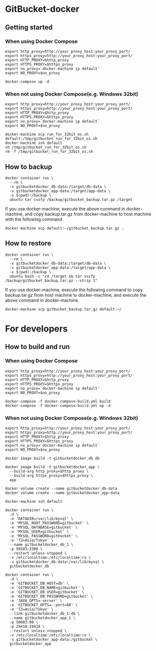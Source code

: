 # GitBucket-docker

## Getting started

### When using Docker Compose
```shell
export http_proxy=http://your_proxy_host:your_proxy_port/
export https_proxy=http://your_proxy_host:your_proxy_port/
export HTTP_PROXY=$http_proxy
export HTTPS_PROXY=$https_proxy
export no_proxy=`docker-machine ip default`
export NO_PROXY=$no_proxy

docker-compose up -d
```
### When not using Docker Compose(e.g. Windows 32bit)
```shell
export http_proxy=http://your_proxy_host:your_proxy_port/
export https_proxy=http://your_proxy_host:your_proxy_port/
export HTTP_PROXY=$http_proxy
export HTTPS_PROXY=$https_proxy
export no_proxy=`docker-machine ip default`
export NO_PROXY=$no_proxy

docker-machine scp run_for_32bit_os.sh default:/tmp/gitbucket_run_for_32bit_os.sh
docker-machine ssh default
sh /tmp/gitbucket_run_for_32bit_os.sh
rm -f /tmp/gitbucket_run_for_32bit_os.sh
```

## How to backup
```shell
docker container run \
  --rm \
  -v gitbucketdocker_db-data:/target/db-data \
  -v gitbucketdocker_app-data:/target/app-data \
  -v $(pwd):/backup \
  ubuntu tar cvzfp /backup/gitbucket_backup.tar.gz /target
```

If you use docker-machine, execute the above command in docker-machine, and copy backup.tar.gz from docker-machine to host machine with the following command.

```shell
docker-machine scp default:~/gitbucket_backup.tar.gz .
```

## How to restore
```shell
docker container run \
  --rm \
  -v gitbucketdocker_db-data:/target/db-data \
  -v gitbucketdocker_app-data:/target/app-data \
  -v $(pwd):/backup \
  ubuntu bash -c "cd /target && tar xvzfp /backup/gitbucket_backup.tar.gz --strip 1"
```

If you use docker-machine, execute the following command to copy backup.tar.gz from host machine to docker-machine, and execute the above command in docker-machine.

```shell
docker-machine scp gitbucket_backup.tar.gz default:~/
```

# For developers

## How to build and run

### When using Docker Compose
```shell
export http_proxy=http://your_proxy_host:your_proxy_port/
export https_proxy=http://your_proxy_host:your_proxy_port/
export HTTP_PROXY=$http_proxy
export HTTPS_PROXY=$https_proxy
export no_proxy=`docker-machine ip default`
export NO_PROXY=$no_proxy

docker-compose -f docker-compose-build.yml build
docker-compose -f docker-compose-build.yml up -d
```
### When not using Docker Compose(e.g. Windows 32bit)
```shell
export http_proxy=http://your_proxy_host:your_proxy_port/
export https_proxy=http://your_proxy_host:your_proxy_port/
export HTTP_PROXY=$http_proxy
export HTTPS_PROXY=$https_proxy
export no_proxy=`docker-machine ip default`
export NO_PROXY=$no_proxy

docker image build -t gitbucketdocker_db db

docker image build -t gitbucketdocker_app \
  --build-arg http_proxy=$http_proxy \
  --build-arg https_proxy=$https_proxy \
  app

docker volume create --name gitbucketdocker_db-data
docker volume create --name gitbucketdocker_app-data

docker-machine ssh default

docker container run \
  -d \
  -e 'DATADIR=/var/lib/mysql' \
  -e 'MYSQL_ROOT_PASSWORD=gitbucket' \
  -e 'MYSQL_DATABASE=gitbucket' \
  -e 'MYSQL_USER=gitbucket' \
  -e 'MYSQL_PASSWORD=gitbucket' \
  -e 'TZ=Asia/Tokyo' \
  --name gitbucketdocker_db_1 \
  -p 50103:3306 \
  --restart unless-stopped \
  -v /etc/localtime:/etc/localtime:ro \
  -v gitbucketdocker_db-data:/var/lib/mysql \
  gitbucketdocker_db

docker container run \
  -d \
  -e 'GITBUCKET_DB_HOST=db' \
  -e 'GITBUCKET_DB_NAME=gitbucket' \
  -e 'GITBUCKET_DB_USER=gitbucket' \
  -e 'GITBUCKET_DB_PASSWORD=gitbucket' \
  -e 'JAVA_OPTS=-server' \
  -e 'GITBUCKET_OPTS=--port=80' \
  -e 'TZ=Asia/Tokyo' \
  --link gitbucketdocker_db_1:db \
  --name gitbucketdocker_app_1 \
  -p 50003:80 \
  -p 29418:29418 \
  --restart unless-stopped \
  -v /etc/localtime:/etc/localtime:ro \
  -v gitbucketdocker_app-data:/gitbucket \
  gitbucketdocker_app
```
